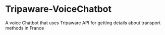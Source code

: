 # Tripaware-VoiceChatbot
A voice Chatbot that uses Tripaware API for getting details about transport methods in France
